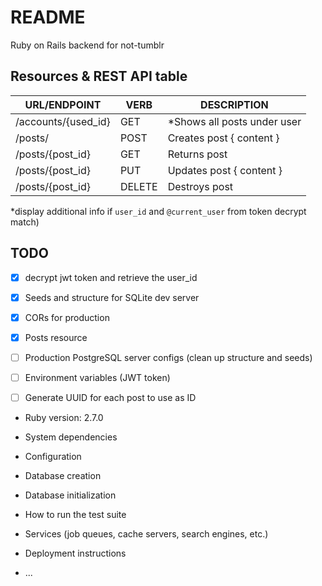 # README
Ruby on Rails backend for not-tumblr

## Resources & REST API table

| URL/ENDPOINT        | VERB   | DESCRIPTION                  |
|---------------------|--------|------------------------------|
| /accounts/{used_id} | GET    | \*Shows all posts under user |
| /posts/             | POST   | Creates post { content }     |
| /posts/{post_id}    | GET    | Returns post                 |
| /posts/{post_id}    | PUT    | Updates post { content }     |
| /posts/{post_id}    | DELETE | Destroys post                |

\*display additional info if `user_id` and `@current_user` from token decrypt match)


## TODO
- [x] decrypt jwt token and retrieve the user_id
- [x] Seeds and structure for SQLite dev server
- [x] CORs for production
- [x] Posts resource
- [ ] Production PostgreSQL server configs (clean up structure and seeds)
- [ ] Environment variables (JWT token)
- [ ] Generate UUID for each post to use as ID


* Ruby version: 2.7.0

* System dependencies

* Configuration

* Database creation

* Database initialization

* How to run the test suite

* Services (job queues, cache servers, search engines, etc.)

* Deployment instructions

* ...
